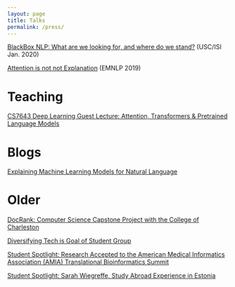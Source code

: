 ```yaml
---
layout: page
title: Talks
permalink: /press/
---
```

[BlackBox NLP: What are we looking for, and where do we stand?](https://bluejeans.com/playback/s/UeELuzcJ8hmhs8YSCjq07WOJY3JCXnkmEnwgWHnde3FLyR4qrQhJcWUyjxV7xIg2) (USC/ISI Jan. 2020)

[Attention is not not Explanation](https://vimeo.com/404731845) (EMNLP 2019)

# Teaching 

[CS7643 Deep Learning Guest Lecture: Attention, Transformers & Pretrained Language Models](https://www.cc.gatech.edu/classes/AY2020/cs7643_fall/slides/L16_attention_transformers.pdf)

# Blogs

[Explaining Machine Learning Models for Natural Language](https://mlatgt.blog/2020/03/25/explaining-machine-learning-models-for-natural-language/)

# Older

<a href="https://fullmetalhealth.com/docrank-computer-science-capstone-project-college-charleston/">DocRank: Computer Science Capstone Project with the College of Charleston
</a>

<a href="http://today.cofc.edu/2016/12/09/women-in-computing-diversity-in-tech/">Diversifying Tech is Goal of Student Group
</a>

<a href="http://blogs.cofc.edu/compsci/2017/03/06/sarah-wiegreffe-research-accepted-to-the-american-medical-informatics-association-amia-translational-bioinformatics-summit/#.WMcOv8ADa3g.facebook">Student Spotlight: Research Accepted to the American Medical Informatics Association (AMIA) Translational Bioinformatics Summit
</a>

<a href="http://blogs.cofc.edu/compsci/2016/09/12/student-spotlight-sarah-wiegreffe-study-abroad-experience-in-estonia/">Student Spotlight: Sarah Wiegreffe, Study Abroad Experience in Estonia
</a>

